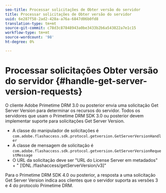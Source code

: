 ```yaml
---
seo-title: Processar solicitações de Obter versão do servidor
title: Processar solicitações de Obter versão do servidor
uuid: 6e287f58-2ad2-428a-a76a-6847d06b0fd8
translation-type: tm+mt
source-git-commit: c78d3c87848943a0be3433b2b6a543822a7e1c15
workflow-type: tm+mt
source-wordcount: '98'
ht-degree: 0%

---
```



# Processar solicitações Obter versão do servidor {#handle-get-server-version-requests}

O cliente Adobe Primetime DRM 3.0 ou posterior envia uma solicitação Get Server Version para determinar os recursos do servidor. Todos os servidores que usam o Primetime DRM SDK 3.0 ou posterior devem implementar suporte para solicitações Get Server Version.

* A classe do manipulador de solicitações é `com.adobe.flashaccess.sdk.protocol.getversion.GetServerVersionHandler`
* A classe de mensagem de solicitação é `com.adobe.flashaccess.sdk.protocol.getversion.GetServerVersionRequestMessage`
* O URL da solicitação deve ser &quot;URL do License Server em metadados&quot; + &quot; [!DNL /flashaccess/getServerVersion/v3]&quot;

Para o Primetime DRM SDK 4.0 ou posterior, a resposta a uma solicitação Get Server Version indica aos clientes que o servidor suporta as versões 3 e 4 do protocolo Primetime DRM.
